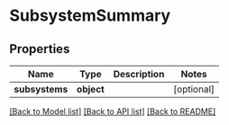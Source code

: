 # SubsystemSummary

## Properties
Name | Type | Description | Notes
------------ | ------------- | ------------- | -------------
**subsystems** | **object** |  | [optional] 

[[Back to Model list]](../README.md#documentation-for-models) [[Back to API list]](../README.md#documentation-for-api-endpoints) [[Back to README]](../README.md)


